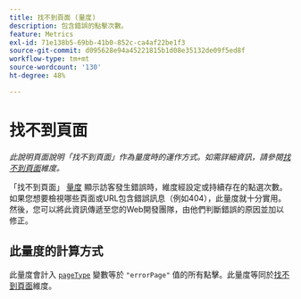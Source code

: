 ```yaml
---
title: 找不到頁面 (量度)
description: 包含錯誤的點擊次數。
feature: Metrics
exl-id: 71e138b5-69bb-41b0-852c-ca4af22be1f3
source-git-commit: d095628e94a45221815b1d08e35132de09f5ed8f
workflow-type: tm+mt
source-wordcount: '130'
ht-degree: 48%

---
```


# 找不到頁面

*此說明頁面說明「找不到頁面」作為量度時的運作方式。如需詳細資訊，請參閱[找不到頁面](../dimensions/pages-not-found.md)維度。*

「找不到頁面」 [量度](overview.md) 顯示訪客發生錯誤時，維度經設定或持續存在的點選次數。 如果您想要檢視哪些頁面或URL包含錯誤訊息（例如404），此量度就十分實用。 然後，您可以將此資訊傳遞至您的Web開發團隊，由他們判斷錯誤的原因並加以修正。

## 此量度的計算方式

此量度會計入 [`pageType`](/help/implement/vars/page-vars/pagetype.md) 變數等於 `"errorPage"` 值的所有點擊。此量度等同於[找不到頁面](../dimensions/pages-not-found.md)維度。
